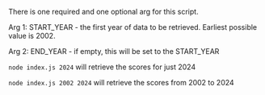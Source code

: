 There is one required and one optional arg for this script.

Arg 1: START_YEAR - the first year of data to be retrieved. Earliest possible value is 2002.

Arg 2: END_YEAR - if empty, this will be set to the START_YEAR

`node index.js 2024` will retrieve the scores for just 2024

`node index.js 2002 2024` will retrieve the scores from 2002 to 2024
